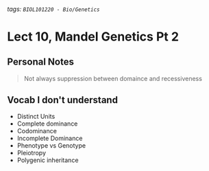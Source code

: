 ###### tags: `BIOL101220 - Bio/Genetics`

# Lect 10, Mandel Genetics Pt 2

## Personal Notes

> Not always suppression between domaince and recessiveness

## Vocab I don't understand
- Distinct Units
- Complete dominance
- Codominance
- Incomplete Dominance
- Phenotype vs Genotype
- Pleiotropy
- Polygenic inheritance
